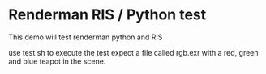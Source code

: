 # Renderman RIS / Python test

This demo will test renderman python and RIS

use test.sh to execute the test expect a file called rgb.exr with a red, green and blue teapot in the scene.

